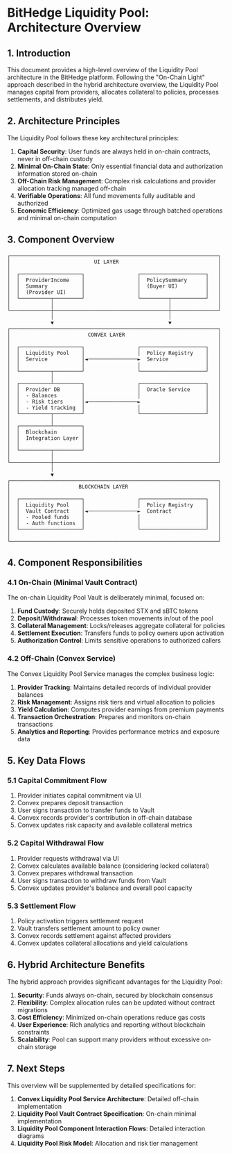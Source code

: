 # BitHedge Liquidity Pool: Architecture Overview

## 1. Introduction

This document provides a high-level overview of the Liquidity Pool architecture in the BitHedge platform. Following the "On-Chain Light" approach described in the hybrid architecture overview, the Liquidity Pool manages capital from providers, allocates collateral to policies, processes settlements, and distributes yield.

## 2. Architecture Principles

The Liquidity Pool follows these key architectural principles:

1. **Capital Security**: User funds are always held in on-chain contracts, never in off-chain custody
2. **Minimal On-Chain State**: Only essential financial data and authorization information stored on-chain
3. **Off-Chain Risk Management**: Complex risk calculations and provider allocation tracking managed off-chain
4. **Verifiable Operations**: All fund movements fully auditable and authorized
5. **Economic Efficiency**: Optimized gas usage through batched operations and minimal on-chain computation

## 3. Component Overview

```
┌───────────────────────────────────────────────────────────────────┐
│                           UI LAYER                                │
│                                                                   │
│  ┌────────────────────┐                 ┌─────────────────────┐   │
│  │  ProviderIncome    │                 │  PolicySummary      │   │
│  │  Summary           │                 │  (Buyer UI)         │   │
│  │  (Provider UI)     │                 │                     │   │
│  └──────────┬─────────┘                 └─────────┬───────────┘   │
│             │                                     │               │
└─────────────┼─────────────────────────────────────┼───────────────┘
              │                                     │
              ▼                                     ▼
┌───────────────────────────────────────────────────────────────────┐
│                         CONVEX LAYER                              │
│                                                                   │
│  ┌────────────────────┐                 ┌─────────────────────┐   │
│  │  Liquidity Pool    │                 │  Policy Registry    │   │
│  │  Service           │◄────────────────►  Service            │   │
│  │                    │                 │                     │   │
│  └──────────┬─────────┘                 └─────────────────────┘   │
│             │                                                     │
│  ┌──────────┴─────────┐                 ┌─────────────────────┐   │
│  │  Provider DB       │                 │  Oracle Service     │   │
│  │  - Balances        │                 │                     │   │
│  │  - Risk tiers      │◄────────────────►                     │   │
│  │  - Yield tracking  │                 │                     │   │
│  └──────────┬─────────┘                 └─────────────────────┘   │
│             │                                                     │
│  ┌──────────┴─────────┐                                           │
│  │  Blockchain        │                                           │
│  │  Integration Layer │                                           │
│  │                    │                                           │
│  └──────────┬─────────┘                                           │
│             │                                                     │
└─────────────┼─────────────────────────────────────────────────────┘
              │
              ▼
┌───────────────────────────────────────────────────────────────────┐
│                      BLOCKCHAIN LAYER                             │
│                                                                   │
│  ┌────────────────────┐                 ┌─────────────────────┐   │
│  │  Liquidity Pool    │                 │  Policy Registry    │   │
│  │  Vault Contract    │◄────────────────►  Contract           │   │
│  │  - Pooled funds    │                 │                     │   │
│  │  - Auth functions  │                 │                     │   │
│  └────────────────────┘                 └─────────────────────┘   │
│                                                                   │
└───────────────────────────────────────────────────────────────────┘
```

## 4. Component Responsibilities

### 4.1 On-Chain (Minimal Vault Contract)

The on-chain Liquidity Pool Vault is deliberately minimal, focused on:

1. **Fund Custody**: Securely holds deposited STX and sBTC tokens
2. **Deposit/Withdrawal**: Processes token movements in/out of the pool
3. **Collateral Management**: Locks/releases aggregate collateral for policies
4. **Settlement Execution**: Transfers funds to policy owners upon activation
5. **Authorization Control**: Limits sensitive operations to authorized callers

### 4.2 Off-Chain (Convex Service)

The Convex Liquidity Pool Service manages the complex business logic:

1. **Provider Tracking**: Maintains detailed records of individual provider balances
2. **Risk Management**: Assigns risk tiers and virtual allocation to policies
3. **Yield Calculation**: Computes provider earnings from premium payments
4. **Transaction Orchestration**: Prepares and monitors on-chain transactions
5. **Analytics and Reporting**: Provides performance metrics and exposure data

## 5. Key Data Flows

### 5.1 Capital Commitment Flow

1. Provider initiates capital commitment via UI
2. Convex prepares deposit transaction
3. User signs transaction to transfer funds to Vault
4. Convex records provider's contribution in off-chain database
5. Convex updates risk capacity and available collateral metrics

### 5.2 Capital Withdrawal Flow

1. Provider requests withdrawal via UI
2. Convex calculates available balance (considering locked collateral)
3. Convex prepares withdrawal transaction
4. User signs transaction to withdraw funds from Vault
5. Convex updates provider's balance and overall pool capacity

### 5.3 Settlement Flow

1. Policy activation triggers settlement request
2. Vault transfers settlement amount to policy owner
3. Convex records settlement against affected providers
4. Convex updates collateral allocations and yield calculations

## 6. Hybrid Architecture Benefits

The hybrid approach provides significant advantages for the Liquidity Pool:

1. **Security**: Funds always on-chain, secured by blockchain consensus
2. **Flexibility**: Complex allocation rules can be updated without contract migrations
3. **Cost Efficiency**: Minimized on-chain operations reduce gas costs
4. **User Experience**: Rich analytics and reporting without blockchain constraints
5. **Scalability**: Pool can support many providers without excessive on-chain storage

## 7. Next Steps

This overview will be supplemented by detailed specifications for:

1. **Convex Liquidity Pool Service Architecture**: Detailed off-chain implementation
2. **Liquidity Pool Vault Contract Specification**: On-chain minimal implementation
3. **Liquidity Pool Component Interaction Flows**: Detailed interaction diagrams
4. **Liquidity Pool Risk Model**: Allocation and risk tier management
